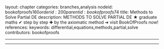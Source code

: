 layout: chapter
categories: branches,analysis
nodeid: bookofproofs$160
orderid: 200
parentid: bookofproofs$74
title: Methods to Solve Partial DE
description: METHODS TO SOLVE PARTIAL DE &#9733; graduate maths &#10004; step by step &#10010; by the axiomatic method &#10140; visit BookOfProofs now!
references: 
keywords: differential,equations,methods,partial,solve
contributors: bookofproofs

---


---


